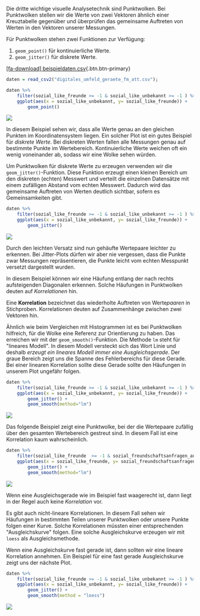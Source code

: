 Die dritte wichtige visuelle Analysetechnik sind Punktwolken. Bei Punktwolken stellen wir die Werte von zwei Vektoren ähnlich einer Kreuztabelle gegenüber und überprüfen das gemeinsame Auftreten von Werten in den Vektoren unserer Messungen.

Für Punktwolken stehen zwei Funktionen zur Verfügung: 

1. `geom_point()` für kontinuierliche Werte.
2. `geom_jitter()` für diskrete Werte.

[[fa-download] beispieldaten.csv](https://moodle.zhaw.ch/mod/resource/view.php?id=635316){.btn.btn-primary}

```R
daten = read_csv2("digitales_umfeld_geraete_fm_att.csv");

daten %>%
    filter(sozial_like_freunde >= -1 & sozial_like_unbekannt >= -1 ) %>%
    ggplot(aes(x = sozial_like_unbekannt, y= sozial_like_freunde)) + 
        geom_point()
```


    
<img src="https://raw.githubusercontent.com/dxiai/ct-resourcen/main/bilder/interpretieren/output_27_0.png">
    


In diesem Beispiel sehen wir, dass alle Werte genau an den gleichen Punkten im Koordinatensystem liegen. Ein solcher Plot ist ein gutes Beispiel für *diskrete Werte*. Bei diskreten Werten fallen alle Messungen genau auf bestimmte Punkte im Wertebereich. Kontinuierliche Werte weichen oft ein wenig voneinander ab, sodass wir eine Wolke sehen würden. 

Um Punktwolken für diskrete Werte zu erzeugen verwenden wir die `geom_jitter()`-Funktion. Diese Funktion erzeugt einen kleinen Bereich um den diskreten (echten) Messwert und verteilt die einzelnen Datensätze mit einem zufälligen Abstand vom echten Messwert. Dadurch wird das gemeinsame Auftreten von Werten deutlich sichtbar, sofern es Gemeinsamkeiten gibt.


```R
daten %>%
    filter(sozial_like_freunde >= -1 & sozial_like_unbekannt >= -1 ) %>%
    ggplot(aes(x = sozial_like_unbekannt, y= sozial_like_freunde)) + 
        geom_jitter()
```


    
<img  src="https://raw.githubusercontent.com/dxiai/ct-resourcen/main/bilder/interpretieren/output_29_0.png">
    


Durch den leichten Versatz sind nun gehäufte Wertepaare leichter zu erkennen. Bei Jitter-Plots dürfen wir aber nie vergessen, dass die Punkte zwar Messungen repräsentieren, die Punkte leicht vom echten Messpunkt versetzt dargestellt wurden.

In diesem Beispiel können wir eine Häufung entlang der nach rechts aufsteigenden Diagonalen erkennen. Solche Häufungen in Punktwolken deuten auf *Korrelationen* hin. 

<p class="alert alert-primary">Eine <b>Korrelation</b> bezeichnet das wiederholte Auftreten von Werte<i>paaren</i> in Stichproben. Korrelationen deuten auf Zusammenhänge zwischen zwei Vektoren hin.</p>

Ähnlich wie beim Vergleichen mit Histogrammen ist es bei Punktwolken hilfreich, für die Wolke eine Referenz zur Orientierung zu haben. Das erreichen wir mit der `geom_smooth()`-Funktion. Die Methode `lm` steht für "lineares Modell". In diesem Modell versteckt sich das Wort Linie und deshalb *erzeugt ein lineares Modell immer eine Ausgleichsgerade*. Der graue Bereich zeigt uns die Spanne des Fehlerbereichs für diese Gerade. Bei einer linearen Korrelation sollte diese Gerade sollte den Häufungen in unserem Plot ungefähr folgen.


```R
daten %>%
    filter(sozial_like_freunde >= -1 & sozial_like_unbekannt >= -1 ) %>%
    ggplot(aes(x = sozial_like_unbekannt, y= sozial_like_freunde)) + 
        geom_jitter() +
        geom_smooth(method="lm")
```
    
<img    src="https://raw.githubusercontent.com/dxiai/ct-resourcen/main/bilder/interpretieren/output_31_1.png">
    


Das folgende Beispiel zeigt eine Punktwolke, bei der die Wertepaare zufällig über den gesamten Wertebereich gestreut sind. In diesem Fall ist eine Korrelation kaum wahrscheinlich. 


```R
daten %>%
    filter(sozial_like_freunde  >= -1 & sozial_freundschaftsanfragen_aus_netzwerk >= -1 ) %>%
    ggplot(aes(x = sozial_like_freunde, y= sozial_freundschaftsanfragen_aus_netzwerk)) + 
        geom_jitter() +
        geom_smooth(method="lm")
```

<img  src="https://raw.githubusercontent.com/dxiai/ct-resourcen/main/bilder/interpretieren/output_33_1.png">
    
Wenn eine Ausgleichsgerade wie im Beispiel fast waagerecht ist, dann liegt in der Regel auch keine *Korrelation* vor.

Es gibt auch nicht-lineare Korrelationen. In diesem Fall sehen wir Häufungen in bestimmten Teilen unserer Punktwolken oder unsere Punkte folgen einer Kurve. Solche Korrelationen müssten einer entsprechenden "Ausgleichskurve" folgen. Eine solche Ausgleichskurve erzeugen wir mit `loess` als Ausgleichsmethode. 

Wenn eine Ausgleichskurve fast gerade ist, dann sollten wir eine lineare Korrelation annehmen. Ein Beispiel für eine fast gerade Ausgleichskurve zeigt uns der nächste Plot. 


```R
daten %>%
    filter(sozial_like_freunde >= -1 & sozial_like_unbekannt >= -1 ) %>%
    ggplot(aes(x = sozial_like_unbekannt, y= sozial_like_freunde)) + 
        geom_jitter() +
        geom_smooth(method = "loess")
```
    
<img   src="https://raw.githubusercontent.com/dxiai/ct-resourcen/main/bilder/interpretieren/output_35_1.png">
    